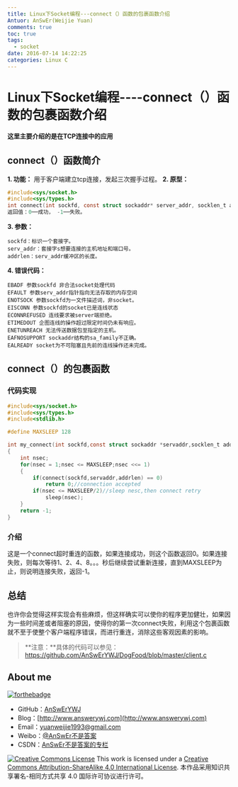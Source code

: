 ```yaml
---
title: Linux下Socket编程---connect（）函数的包裹函数介绍
Antuor: AnSwEr(Weijie Yuan)
comments: true
toc: true
tags:
  - socket
date: 2016-07-14 14:22:25
categories: Linux C
---
```

# Linux下Socket编程----connect（）函数的包裹函数介绍

**这里主要介绍的是在TCP连接中的应用**

## connect（）函数简介

**1. 功能：** 用于客户端建立tcp连接，发起三次握手过程。
**2. 原型：**
```C
#include<sys/socket.h>
#include<sys/types.h>
int connect(int sockfd, const struct sockaddr* server_addr, socklen_t addrlen)
返回值：0──成功， -1──失败。
```
**3. 参数：**
```
sockfd：标识一个套接字。
serv_addr：套接字s想要连接的主机地址和端口号。
addrlen：serv_addr缓冲区的长度。
```
**4. 错误代码：**
```
EBADF 参数sockfd 非合法socket处理代码
EFAULT 参数serv_addr指针指向无法存取的内存空间
ENOTSOCK 参数sockfd为一文件描述词，非socket。
EISCONN 参数sockfd的socket已是连线状态
ECONNREFUSED 连线要求被server端拒绝。
ETIMEDOUT 企图连线的操作超过限定时间仍未有响应。
ENETUNREACH 无法传送数据包至指定的主机。
EAFNOSUPPORT sockaddr结构的sa_family不正确。
EALREADY socket为不可阻塞且先前的连线操作还未完成。
```

## connect（）的包裹函数
### 代码实现
```C
#include<sys/socket.h>
#include<sys/types.h>
#include<stdlib.h>

#define MAXSLEEP 128

int my_connect(int sockfd,const struct sockaddr *servaddr,socklen_t addrlen)
{
    int nsec;
    for(nsec = 1;nsec <= MAXSLEEP;nsec <<= 1)
    {
        if(connect(sockfd,servaddr,addrlen) == 0)
            return 0;//connection accepted
        if(nsec <= MAXSLEEP/2)//sleep nesc,then connect retry
            sleep(nsec);
    }
    return -1;
}
```

### 介绍
这是一个connect超时重连的函数，如果连接成功，则这个函数返回0。如果连接失败，则每次等待1、2、4、8。。。秒后继续尝试重新连接，直到MAXSLEEP为止，则说明连接失败，返回-1。

## 总结
也许你会觉得这样实现会有些麻烦，但这样确实可以使你的程序更加健壮，如果因为一些时间差或者阻塞的原因，使得你的第一次connect失败，利用这个包裹函数就不至于使整个客户端程序错误，而进行重连，消除这些客观因素的影响。

>**注意：**具体的代码可以参见：<https://github.com/AnSwErYWJ/DogFood/blob/master/client.c>

## About me
[![forthebadge](http://forthebadge.com/images/badges/ages-20-30.svg)](http://forthebadge.com)
- GitHub：[AnSwErYWJ](https://github.com/AnSwErYWJ)
- Blog：[http://www.answerywj.com](http://www.answerywj.com)
- Email：[yuanweijie1993@gmail.com](https://mail.google.com)
- Weibo：[@AnSwEr不是答案](http://weibo.com/1783591593)
- CSDN：[AnSwEr不是答案的专栏](http://blog.csdn.net/u011192270)

<a rel="license" href="http://creativecommons.org/licenses/by-sa/4.0/"><img alt="Creative Commons License" style="border-width:0" src="https://i.creativecommons.org/l/by-sa/4.0/88x31.png" /></a> This work is licensed under a <a rel="license" href="http://creativecommons.org/licenses/by-sa/4.0/">Creative Commons Attribution-ShareAlike 4.0 International License</a>.
本作品采用知识共享署名-相同方式共享 4.0 国际许可协议进行许可。






